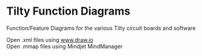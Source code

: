 Tilty Function Diagrams  
=======================  
  
Function/Feature Diagrams for the various Tilty circuit boards and software  
  
Open .xml files using www.draw.io  
Open .mmap files using Mindjet MindManager
